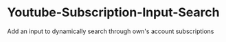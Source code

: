# Youtube-Subscription-Input-Search
Add an input to dynamically search through own's account subscriptions 
